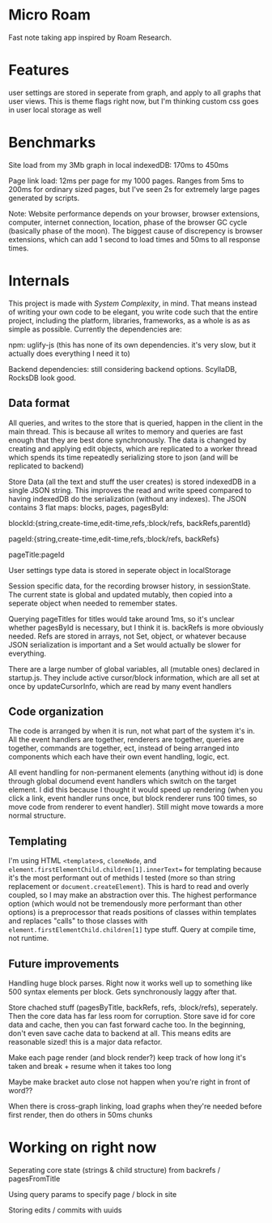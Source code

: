 # Micro Roam

Fast note taking app inspired by Roam Research.

# Features

user settings are stored in seperate from graph, and apply to all graphs that user views. This is theme flags right now, but I'm thinking custom css goes in user local storage as well

# Benchmarks

Site load from my 3Mb graph in local indexedDB: 170ms to 450ms

Page link load: 12ms per page for my 1000 pages. Ranges from 5ms to 200ms for ordinary sized pages, but I've seen 2s for extremely large pages generated by scripts.

Note: Website performance depends on your browser, browser extensions, computer, internet connection, location, phase of the browser GC cycle (basically phase of the moon). The biggest cause of discrepency is browser extensions, which can add 1 second to load times and 50ms to all response times.

# Internals

This project is made with *System Complexity*, in mind. That means instead of writing your own code to be elegant, you write code such that the entire project, including the platform, libraries, frameworks, as a whole is as as simple as possible. Currently the dependencies are:

npm: uglify-js (this has none of its own dependencies. it's very slow, but it actually does everything I need it to)

Backend dependencies: still considering backend options. ScyllaDB, RocksDB look good.

## Data format

All queries, and writes to the store that is queried, happen in the client in the main thread. This is because all writes to memory and queries are fast enough that they are best done synchronously. The data is changed by creating and applying edit objects, which are replicated to a worker thread which spends its time repeatedly serializing store to json (and will be replicated to backend)

Store Data (all the text and stuff the user creates) is stored indexedDB in a single JSON string. This improves the read and write speed compared to having indexedDB do the serialization (without any indexes). The JSON contains 3 flat maps: blocks, pages, pagesById:

blockId:{string,create-time,edit-time,refs,:block/refs, backRefs,parentId}

pageId:{string,create-time,edit-time,refs,:block/refs, backRefs}

pageTitle:pageId

User settings type data is stored in seperate object in localStorage

Session specific data, for the recording browser history, in sessionState. The current state is global and updated mutably, then copied into a seperate object when needed to remember states.

Querying pageTitles for titles would take around 1ms, so it's unclear whether pagesById is necessary, but I think it is. backRefs is more obviously needed. Refs are stored in arrays, not Set, object, or whatever because JSON serialization is important and a Set would actually be slower for everything.

There are a large number of global variables, all (mutable ones) declared in startup.js. They include active cursor/block information, which are all set at once by updateCursorInfo, which are read by many event handlers

## Code organization

The code is arranged by when it is run, not what part of the system it's in. All the event handlers are together, renderers are together, queries are together, commands are together, ect, instead of being arranged into components which each have their own event handling, logic, ect. 

All event handling for non-permanent elements (anything without id) is done through global documend event handlers which switch on the target element. I did this because I thought it would speed up rendering (when you click a link, event handler runs once, but block renderer runs 100 times, so move code from renderer to event handler). Still might move towards a more normal structure.


## Templating

I'm using HTML `<template>`s, `cloneNode`, and `element.firstElementChild.children[1].innerText=` for templating because it's the most performant out of methids I tested (more so than string replacement or `document.createElement`). This is hard to read and overly coupled, so I may make an abstraction over this. The highest performance option (which would not be tremendously more performant than other options) is a preprocessor that reads positions of classes within templates and replaces "calls" to those classes with `element.firstElementChild.children[1]` type stuff. Query at compile time, not runtime.

## Future improvements

Handling huge block parses. Right now it works well up to something like 500 syntax elements per block. Gets synchronously laggy after that.

Store chached stuff (pagesByTitle, backRefs, refs, :block/refs), seperately. Then the core data has far less room for corruption. Store save id for core data and cache, then you can fast forward cache too. In the beginning, don't even save cache data to backend at all. This means edits are reasonable sized! this is a major data refactor.

Make each page render (and block render?) keep track of how long it's taken and break + resume when it takes too long

Maybe make bracket auto close not happen when you're right in front of word??

When there is cross-graph linking, load graphs when they're needed before first render, then do others in 50ms chunks

# Working on right now

Seperating core state (strings & child structure) from backrefs / pagesFromTitle

Using query params to specify page / block in site

Storing edits / commits with uuids